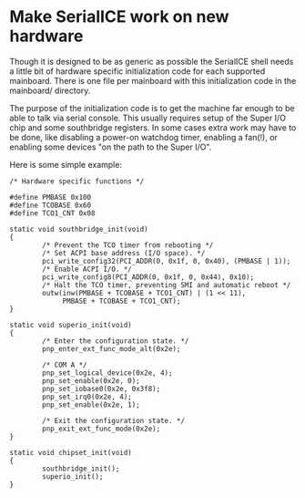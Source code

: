 # Make SerialICE work on new hardware
Though it is designed to be as generic as possible the SerialICE shell
needs a little bit of hardware specific initialization code for each
supported mainboard. There is one file per mainboard with this
initialization code in the mainboard/ directory.

The purpose of the initialization code is to get the machine far enough
to be able to talk via serial console. This usually requires setup of
the Super I/O chip and some southbridge registers. In some cases extra
work may have to be done, like disabling a power-on watchdog timer,
enabling a fan(!), or enabling some devices "on the path to the Super
I/O".

Here is some simple example:

    /* Hardware specific functions */

    #define PMBASE 0x100
    #define TCOBASE 0x60
    #define TCO1_CNT 0x08

    static void southbridge_init(void)
    {
            /* Prevent the TCO timer from rebooting */
            /* Set ACPI base address (I/O space). */
            pci_write_config32(PCI_ADDR(0, 0x1f, 0, 0x40), (PMBASE | 1));
            /* Enable ACPI I/O. */
            pci_write_config8(PCI_ADDR(0, 0x1f, 0, 0x44), 0x10);
            /* Halt the TCO timer, preventing SMI and automatic reboot */
            outw(inw(PMBASE + TCOBASE + TCO1_CNT) | (1 << 11),
                 PMBASE + TCOBASE + TCO1_CNT);
    }

    static void superio_init(void)
    {
            /* Enter the configuration state. */
            pnp_enter_ext_func_mode_alt(0x2e);

            /* COM A */
            pnp_set_logical_device(0x2e, 4);
            pnp_set_enable(0x2e, 0);
            pnp_set_iobase0(0x2e, 0x3f8);
            pnp_set_irq0(0x2e, 4);
            pnp_set_enable(0x2e, 1);

            /* Exit the configuration state. */
            pnp_exit_ext_func_mode(0x2e);
    }

    static void chipset_init(void)
    {
            southbridge_init();
            superio_init();
    }
